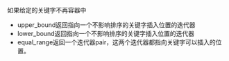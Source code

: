 如果给定的关键字不再容器中
- upper_bound返回指向一个不影响排序的关键字插入位置的迭代器
- lower_bound返回指向一个不影响排序的关键字插入位置的迭代器
- equal_range返回一个迭代器pair，这两个迭代器都指向关键字可以插入的位置。